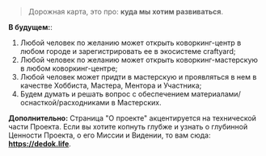 > Дорожная карта, это про: **куда мы хотим развиваться**.

**В будущем:**:
1. Любой человек по желанию может открыть коворкинг-центр в любом городе и зарегистрировать ее в экосистеме craftyard;
2. Любой человек по желанию может открыть коворкинг-мастерскую в любом коворкинг-центре;
3. Любой человек может придти в мастерскую и проявляться в нем в качестве Хоббиста, Мастера, Ментора и Участника;
4. Будем думать и решать вопрос с обеспечением материалами/оснасткой/расходниками в Мастерских.

**Дополнительно:**
Страница "О проекте" акцентируется на технической части Проекта. Если вы хотите копнуть глубже и узнать о глубинной Ценности Проекта, о его Миссии и Видении, то вам сюда: **<a href="https://dedok.life" target="_blank">https://dedok.life</a>**.
